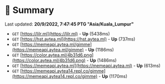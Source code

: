 # 📖 Summary
Last updated: **20/9/2022, 7:47:45 PTG "Asia/Kuala_Lumpur"**

- `GET` [https://lilr.ml](https://lilr.ml) - **Up** (5438ms)
- `GET` [https://hst.aytea.ml](https://hst.aytea.ml) - **Up** (737ms)
- `GET` [https://memeapi.aytea.ml/gimme](https://memeapi.aytea.ml/gimme) - **Up** (1186ms)
- `GET` [https://color.aytea.ml/4b31d6.png](https://color.aytea.ml/4b31d6.png) - **Up** (1486ms)
- `GET` [https://memeapi.aytea.ml](https://memeapi.aytea.ml) - **Up** (613ms)
- `GET` [https://memeapi.aytea14.repl.co/gimme](https://memeapi.aytea14.repl.co/gimme) - **Up** (1170ms)
